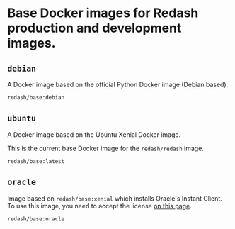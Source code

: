 # Base Docker images for Redash production and development images.

## `debian`

A Docker image based on the official Python Docker image (Debian based).

`redash/base:debian`

## `ubuntu`

A Docker image based on the Ubuntu Xenial Docker image.

This is the current base Docker image for the `redash/redash` image.

`redash/base:latest`

## `oracle`

Image based on `redash/base:xenial` which installs Oracle's Instant Client. To use
this image, you need to accept the license [on this page](https://www.oracle.com/technetwork/topics/linuxx86-64soft-092277.html).

`redash/base:oracle`
